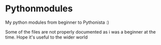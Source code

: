 # Pythonmodules
My python modules from beginner to Pythonista :)

Some of the files are not properly documented as i was a beginner at the time.
Hope it's useful to the wider world
